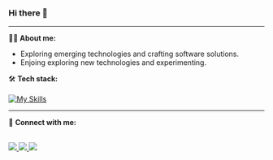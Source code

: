 ### Hi there 👋
-----
:technologist: **About me:**
- Exploring emerging technologies and crafting software solutions.
- Enjoing exploring new technologies and experimenting.

:hammer_and_wrench: **Tech stack:**<br><br>
[![My Skills](https://skillicons.dev/icons?i=python,django,fastapi,postgres,sqlite,mysql,redis,docker,git,linux,postman,vscode,react,css,html)](https://skillicons.dev)

-----
:handshake:	**Connect with me:**<br><br>
<div> 
  <a href="https://www.linkedin.com/in/mykyta-batluk-0a26682b2/">
    <img src="https://img.shields.io/badge/linkedin-%230077B5.svg?style=for-the-badge&logo=linkedin&logoColor=white"/>
  </a>
  <a href="https://gmail.com">
    <img src="https://img.shields.io/badge/idkthisnik@gmail.com-D14836?style=for-the-badge&logo=gmail&logoColor=white"/>
  </a>
  <a href="https://discord.com">
    <img src="https://img.shields.io/badge/ID: 300695566676131862-%235865F2.svg?style=for-the-badge&logo=discord&logoColor=white"/>
  </a>
</div>

